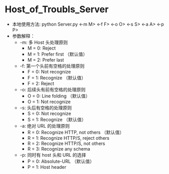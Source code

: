 # Host_of_Troubls_Server

+ 本地使用方法: python Server.py <-m M> <-f F> <-o O> <-s S> <-a A> <-p P>
+ 参数解释：
  + -m: 多 Host 头处理原则
    + M = 0: Reject
    + M = 1: Prefer first （默认值）
    + M = 2: Prefer last
  + -f: 第一个头前有空格的处理原则
    + F = 0: Not recognize
    + F = 1: Recognize （默认值）
    + F = 2: Reject
  + -o: 后续头有前有空格的处理原则
    + O = 0: Line folding （默认值）
    + O = 1: Not recognize
  + -s: 头后有空格的处理原则
    + S = 0: Not recognize
    + S = 1: Recognize （默认值）
  + -a: 绝对 URL 的处理原则
    + R = 0: Recognize HTTP, not others （默认值）
    + R = 1: Recognize HTTP/S, reject others
    + R = 2: Recognize HTTP/S, not others
    + R = 3: Recognize any schema
  + -p: 同时有 host 头和 URL 的选择
    + P = 0: Absolute-URL （默认值）
    + P = 1: Host header

